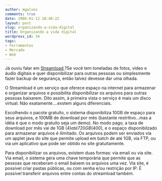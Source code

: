 ```yaml
---
author: mgalves
comments: true
date: 2006-01-12 18:40:22
layout: post
slug: organizando-a-vida-digital
title: Organizando a vida digital
wordpress_id: 34
tags:
- Ferramentas
- Mercado
- Web
---
```


Já ouviu falar em [Streamload ](http://www.streamload.com)?Se você tem toneladas de fotos, vídeo e áudio digitais e quer disponibilizar para outras pessoas ou simplesmente fazer backup de segurança, então talvez devesse dar uma olhada.

O Streamload é um serviço que oferece espaço na internet para armazenar e organizar arquivos e possibilita disponibilizar os arquivos para outras pessoas baixarem. Dito assim, à primeira vista o serviço é mais um disco virtual. Não exatamente....exstem alguns diferenciais.

Escolhendo o pacote gratuíto, o sistema disponibiliza 10GB de espaço para seus arquivos, e 100MB de download por mês (bastante restritivo...mas a idéia é que o modo gratuíto seja um demo). No modo pago, a taxa de download por mês vai de 1GB ($4) até 720GB ($400), e o espaço disponibilzado para armazenar arquivos é ilimitado.
Os arquivos podem ser enviados via um applet java do site que permite upload em batch de até 1GB, via FTP, ou via um aplicativo que pode ser obtido no site gratuitamente.

Para disponibilizar os arquivos, existem duas formas: via email ou via site. Via email, o sistema gera uma chave temporária que permite que as pessoas que receberam o email baixem os arquivos uma vez. Via site, é possível criar pastas públicas, ou com senha e/ou restrição por IP. É possível transferir arquivos entre contas do streamload também.
